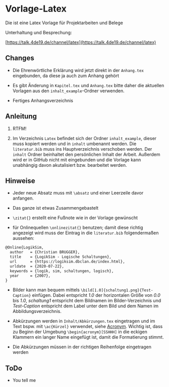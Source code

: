 # Vorlage-Latex
Die ist eine Latex Vorlage für Projektarbeiten und Belege

Unterhaltung und Besprechung:

[https://talk.4de19.de/channel/latex](https://talk.4de19.de/channel/latex)

## Changes

- Die Ehrenwörtliche Erklärung wird jetzt direkt in der `Anhang.tex` eingebunden, da diese ja auch zum Anhang gehört

- Es gibt Änderung in `Kapitel.tex` und `Anhang.tex` bitte daher die aktuellen Vorlagen aus den `inhalt_example`-Ordner verwenden.

- Fertiges Anhangsverzeichnis



## Anleitung

1. RTFM!

2. Im Verzeichnis `Latex` befindet sich der Ordner `inhalt_example`, dieser muss kopiert werden und in `inhalt` umbenannt werden. Die `literatur.bib` muss ins Hauptverzeichnis verschoben werden. Der `inhalt` Ordner beinhaltet den persönlichen Inhalt der Arbeit. Außerdem wird er in GitHub nicht mit eingebunden und die Vorlage kann unabhängig davon akutalisiert bzw. bearbeitet werden.

## Hinweise

- Jeder neue Absatz muss mit `\absatz` und einer Leerzeile davor anfangen.

- Das ganze ist etwas Zusammengebastelt

- `\zitat{}` erstellt eine Fußnote wie in der Vorlage gewünscht

- für Onlinequellen `\onlinezitat{}` benutzen; damit diese richtig angezeigt wird muss der Eintrag in die `literatur.bib` folgendermaßen aussehen:
```latex
@Online{LogikSim,
  author   = {Christian BRUGGER},
  title    = {LogikSim - Logische Schaltungen},
  url      = {https://logiksim.dbclan.de/index.html},
  urldate  = {2020-07-22},
  keywords = {logik, sim, schaltungen, logisch},
  year     = {2007},
}
```

- Bilder kann man bequem mittels `\bild[1.0]{schaltung1.png}{Test-Caption}` einfügen. Dabei entspricht *1.0* der horizontalen Größe von *0.0* bis *1.0*, *schaltung1* entspricht dem Bildnamen im Bilder-Verzeichnis und *Test-Caption* entspricht dem Label unter dem Bild und dem Namen im Abbildungsverzeichnis.

- Abkürzungen werden in `Inhalt/Abkürzungen.tex` eingetragen und im Text bspw. mit `\ac{Kürzel}` verwendet, siehe [Acronym](https://www.namsu.de/Extra/pakete/Acronym.html). Wichtig ist, dass zu Beginn der Umgebung `\begin{acronym}[SSHHH]` in die eckigen Klammern ein langer Name eingefügt ist, damit die Formatierung stimmt.

- Die Abkürzungen müssen in der richtigen Reihenfolge eingetragen werden

## ToDo

- You tell me
